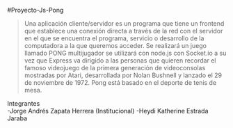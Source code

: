 #Proyecto-Js-Pong

>Una aplicación cliente/servidor es un programa que tiene un frontend que establece una conexión
directa a través de la red con el servidor en el que se encuentra el programa, servicio o desarrollo
de la computadora a la que queremos acceder.
Se realizará un juego llamado PONG multijugador se utilizará con node.js con Socket.io a su vez
que Express va dirigido a las personas que quieren recordar el famoso videojuego de la primera
generación de videoconsolas mostradas por Atari, desarrollada por Nolan Bushnell y lanzado el 29
de noviembre de 1972. Pong está basado en el deporte de tenis de mesa.


Integrantes
<br>
-Jorge Andrés Zapata Herrera (Institucional)
-Heydi Katherine Estrada Jaraba 
